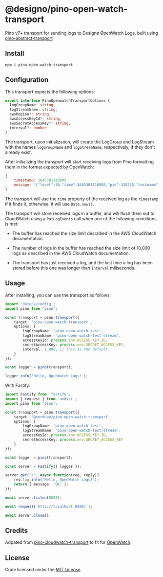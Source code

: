 # @designo/pino-open-watch-transport

Pino v7+ transport for sending logs to Designø ØpenWatch Logs, built using [pino-abstract-transport](https://github.com/pinojs/pino-abstract-transport)

## Install

```
npm i pino-open-watch-transport
```

## Configuration

This transport expects the following options:

```ts
export interface PinoOpenwatchTransportOptions { 
  logGroupName: string,
  logStreamName: string,
  awsRegion?: string,
  awsAccessKeyId?: string,
  awsSecretAccessKey?: string,
  interval?: number
}
```
The transport, upon initialization, will create the LogGroup and LogStream with the names `logGroupName` and `logStreamName`, respectively, if they don't already exist.

After initializing the transport will start receiving logs from Pino formatting them in the format expected by OpenWatch:

```js
{
    timestamp: 1645381110905
    message: '{"level":30,"time":1645381110905,"pid":320325,"hostname":"service101","msg":"Hello, OpenWatch Logs!"}'
}
```

The transport will use the `time` property of the received log as the `timestamp` if it finds it, otherwise, it will use `Date.now()`.

The transport will store received logs in a buffer, and will flush them out to CloudWatch using a `PutLogEvents` call when one of the following conditions is met:

* The buffer has reached the size limit described in the AWS CloudWatch documentation.

* The number of logs in the buffer has reached the size limit of 10,000 logs as described in the AWS CloudWatch documentation.

* The transport has just received a log, and the last time a log has been stored before this one was longer than `interval` miliseconds.


## Usage

After installing, you can use the transport as follows:

```ts
import 'dotenv/config';
import pino from "pino";

const transport = pino.transport({
    target: 'pino-open-watch-transport',
    options: {
        logGroupName: 'pino-open-watch-test',
        logStreamName: 'pino-open-watch-test-stream',
        accessKeyId: process.env.ACCESS_KEY_ID,
        secretAccessKey: process.env.SECRET_ACCESS_KEY,
        interval: 1_000, // this is the default
    }
});

const logger = pino(transport);

logger.info('Hello, OpenWatch Logs!');

```

With Fastify:

```ts
import Fastify from 'fastify';
import { request } from 'undici';
import pino from 'pino';

const transport = pino.transport({
    target: '@serdnam/pino-open-watch-transport',
    options: {
        logGroupName: 'pino-open-watch-test',
        logStreamName: 'pino-open-watch-test-stream',
        accessKeyId: process.env.ACCESS_KEY_ID,
        secretAccessKey: process.env.SECRET_ACCESS_KEY
    }
});

const logger = pino(transport);

const server = Fastify({ logger });

server.get('/', async function(req, reply){
    req.log.info('Hello, OpenWatch Logs!');
    return { message: 'OK' };
});

await server.listen(8888);

await request('http://localhost:8888/');

await server.close();

```

## Credits

Adpated from [pino-cloudwatch-transport](https://github.com/serdnam/pino-cloudwatch-transport/tree/master) to fit for [OpenWatch](https://github.com/designo-group/open-watch).


## License

Code licensed under the [MIT License](./LICENSE)
